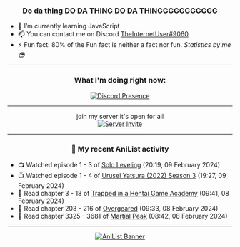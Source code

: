 <div align="center">

### Do da thing DO DA THING DO DA THINGGGGGGGGGGG
</div>

- 🌱 I’m currently learning JavaScript
- 📫 You can contact me on Discord [TheInternetUser#9060](https://discord.com/users/534117072796385300)
- ⚡ Fun fact: 80% of the Fun fact is neither a fact nor fun. _Statistics by me 😎_
<hr>

<div align="center">

### What I'm doing right now:
[![Discord Presence](https://lanyard.cnrad.dev/api/534117072796385300)](https://discord.com/users/534117072796385300)
<hr>

join my server it's open for all <br>
[![Server Invite](https://invidget.switchblade.xyz/bfYgVHxrSs)](https://discord.gg/bfYgVHxrSs)

<hr>
  
### 🌸 My recent AniList activity

</div>

<!-- ANILIST_ACTIVITY:start -->

-   📺 Watched episode 1 - 3 of [Solo Leveling](https://anilist.co/anime/151807) (20:19, 09 February 2024)
-   📺 Watched episode 1 - 4 of [Urusei Yatsura (2022) Season 3](https://anilist.co/anime/155645) (19:27, 09 February 2024)
-   📖 Read chapter 3 - 18 of [Trapped in a Hentai Game Academy](https://anilist.co/manga/151601) (09:41, 08 February 2024)
-   📖 Read chapter 203 - 216 of [Overgeared](https://anilist.co/manga/117460) (09:33, 08 February 2024)
-   📖 Read chapter 3325 - 3681 of [Martial Peak](https://anilist.co/manga/104494) (08:42, 08 February 2024)

<!-- ANILIST_ACTIVITY:end -->
<hr>

<div align="center">

[![AniList Banner](https://img.anili.st/User/929966)](https://anilist.co/user/TheInternetUser)

<!-- ![Profile views](https://gpvc.arturio.dev/TheInternetUse7) Since 2023-01-09 -->
<br>


</div>
